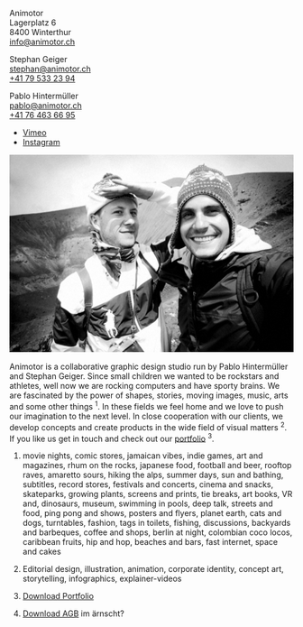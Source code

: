 Animotor<br>
Lagerplatz 6<br>
8400 Winterthur<br>
[info@animotor.ch](mailto:info@animotor.ch)

Stephan Geiger<br>
[stephan@animotor.ch](mailto:stephan@animotor.ch)<br>
[+41 79 533 23 94](tel:+41795332394)

Pablo Hintermüller<br>
[pablo@animotor.ch](mailto:pablo@animotor.ch)<br>
[+41 76 463 66 95](tel:+41764636695)

- [Vimeo](https://vimeo.com/animotorstudio)<br>
- [Instagram](http://instagram.com/animotor_studio)

![Portrait Image](portrait.jpg)

Animotor is a collaborative graphic design studio run by Pablo Hintermüller and Stephan Geiger. Since small children we wanted to be rockstars and athletes, well now we are rocking computers and have sporty brains. We are fascinated by the power of shapes, stories, moving images, music, arts and some other things <sup>1</sup>. In these fields we feel home and we love to push our imagination to the next level. In close cooperation with our clients, we develop concepts and create products in the wide field of visual matters <sup>2</sup>.
If you like us get in touch and check out our [portfolio](portfolio.pdf) <sup>3</sup>.

1. movie nights, comic stores, jamaican vibes, indie games, art and magazines, rhum on the rocks, japanese food, football and beer, rooftop raves, amaretto sours, hiking the alps, summer days, sun and bathing, subtitles, record stores, festivals and concerts, cinema and snacks, skateparks, growing plants, screens and prints, tie breaks, art books, VR and, dinosaurs, museum, swimming in pools, deep talk, streets and food, ping pong and shows, posters and flyers, planet earth, cats and dogs, turntables, fashion, tags in toilets, fishing, discussions, backyards and barbeques, coffee  and shops, berlin at night, colombian coco locos, caribbean fruits, hip and hop, beaches and bars,  fast internet, space and cakes

2. Editorial design, illustration, animation, corporate identity, concept art, storytelling, infographics, explainer-videos

3. [Download Portfolio](portfolio.pdf)

4. [Download AGB](portfolio.pdf) im ärnscht?